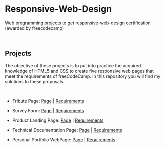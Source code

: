 # Responsive-Web-Design
Web programming projects to get responsive-web-design certification (awarded by freecodecamp)

<br>

## Projects
The objective of these projects is to put into practice the acquired knowledge of HTML5 and CSS to create five responsive web pages that meet the requirements of freeCodeCamp. In this repository you will find my solutions to these proposals.

<br>

* Tribute Page: [Page](https://codepen.io/carlosJCs/pen/vYdBgpb) | [Requirements](https://www.freecodecamp.org/learn/responsive-web-design/responsive-web-design-projects/build-a-tribute-page)

* Survey Form: [Page]() | [Requirements](https://www.freecodecamp.org/learn/responsive-web-design/responsive-web-design-projects/build-a-survey-form)

* Product Landing Page: [Page]() | [Requirements](https://www.freecodecamp.org/learn/responsive-web-design/responsive-web-design-projects/build-a-product-landing-page)

* Technical Documentation Page: [Page]() | [Requirements](https://www.freecodecamp.org/learn/responsive-web-design/responsive-web-design-projects/build-a-technical-documentation-page)

* Personal Portfolio WebPage: [Page]() | [Requirements](https://www.freecodecamp.org/learn/responsive-web-design/responsive-web-design-projects/build-a-personal-portfolio-webpage)